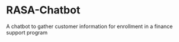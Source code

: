 # RASA-Chatbot
 A chatbot to gather customer information for enrollment in a finance support program
